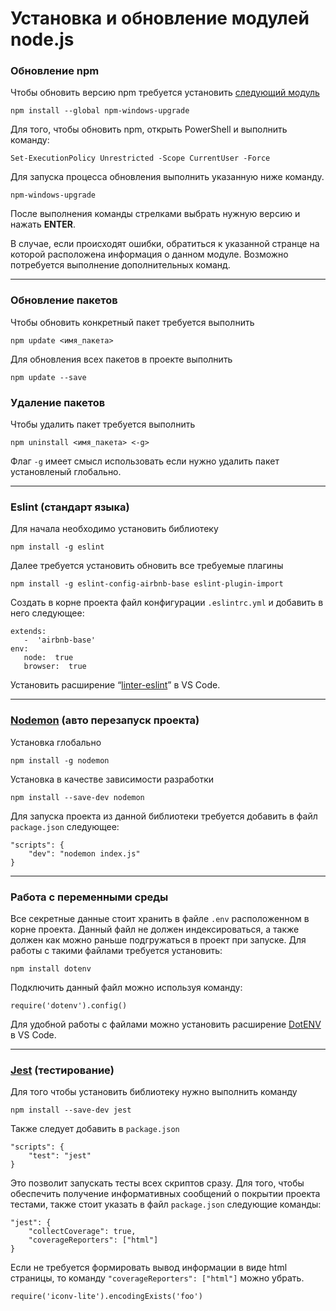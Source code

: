 ﻿# Установка и обновление модулей node.js
### Обновление npm
Чтобы обновить версию npm требуется установить [следующий модуль](https://www.npmjs.com/package/npm-windows-upgrade) 

    npm install --global npm-windows-upgrade
    
Для того, чтобы обновить npm, открыть PowerShell и выполнить команду:

    Set-ExecutionPolicy Unrestricted -Scope CurrentUser -Force

Для запуска процесса обновления выполнить указанную ниже команду.

    npm-windows-upgrade

После выполнения команды стрелками выбрать нужную версию и нажать **ENTER**.

В случае, если происходят ошибки, обратиться к указанной странце на которой расположена информация о данном модуле. Возможно потребуется выполнение дополнительных команд.

---
### Обновление пакетов
Чтобы обновить конкретный пакет требуется выполнить 

    npm update <имя_пакета>
Для обновления всех пакетов в проекте выполнить

    npm update --save
    
### Удаление пакетов
Чтобы удалить пакет требуется выполнить

    npm uninstall <имя_пакета> <-g>
Флаг `-g` имеет смысл использовать если нужно удалить пакет установленый глобально.

---
### Eslint (стандарт языка)
Для начала необходимо установить библиотеку

    npm install -g eslint
Далее требуется установить обновить все требуемые плагины

    npm install -g eslint-config-airbnb-base eslint-plugin-import
Создать в корне проекта файл конфигурации `.eslintrc.yml` и добавить в него следующее:

    extends:  
	   -  'airbnb-base'  
	env:  
	   node:  true  
	   browser:  true
Установить расширение “[linter-eslint](https://marketplace.visualstudio.com/items?itemName=dbaeumer.vscode-eslint)” в VS Code.

---
### [Nodemon](https://www.npmjs.com/package/nodemon) (авто перезапуск проекта)

Установка глобально

    npm install -g nodemon
Установка в качестве зависимости разработки

    npm install --save-dev nodemon
Для запуска проекта из данной библиотеки требуется добавить в файл `package.json` следующее:

    "scripts": {
	    "dev": "nodemon index.js"
	}

---
### Работа с переменными среды
Все секретные данные стоит хранить в файле `.env` расположенном в корне проекта. Данный файл не должен индексироваться, а также должен как можно раньше подгружаться в проект при запуске. Для работы с такими файлами требуется установить:

    npm install dotenv

Подключить данный файл можно используя команду:

    require('dotenv').config()

Для удобной работы с файлами можно установить расширение [DotENV](https://marketplace.visualstudio.com/items?itemName=mikestead.dotenv) в VS Code.

---
### [Jest](https://jestjs.io/docs/en/getting-started) (тестирование)
Для того чтобы установить библиотеку нужно выполнить команду
 
    npm install --save-dev jest
Также следует добавить в `package.json`

    "scripts": {
	    "test": "jest"
    }
Это позволит запускать тесты всех скриптов сразу.
Для того, чтобы обеспечить получение информативных сообщений о покрытии проекта тестами, также стоит указать в файл `package.json` следующие команды:

    "jest": {
	    "collectCoverage": true,
	    "coverageReporters": ["html"]
    }
 Если не требуется формировать вывод информации в виде html страницы, то команду `"coverageReporters": ["html"]` можно убрать.

    require('iconv-lite').encodingExists('foo')
